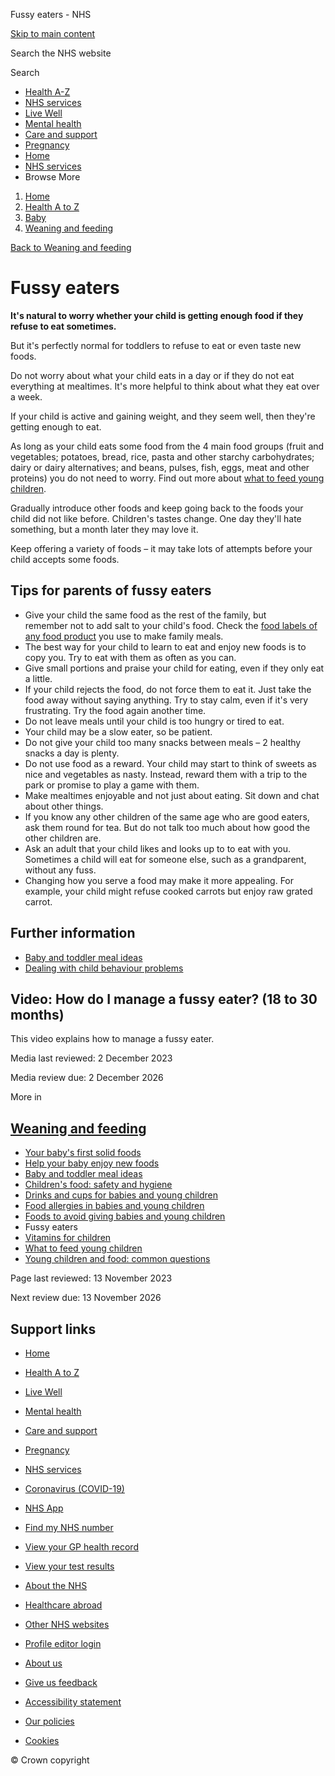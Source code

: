 








Fussy eaters \- NHS








































[Skip to main content](#maincontent)









Search the NHS website






Search









* [Health A\-Z](/conditions/)
* [NHS services](/nhs-services/)
* [Live Well](/live-well/)
* [Mental health](/mental-health/)
* [Care and support](/conditions/social-care-and-support-guide/)
* [Pregnancy](/pregnancy/)
* [Home](/)
* [NHS services](/nhs-services/)
* Browse
 More








1. [Home](/)
2. [Health A to Z](/conditions/)
3. [Baby](/conditions/baby/)
4. [Weaning and feeding](/conditions/baby/weaning-and-feeding/)



[Back to 
 Weaning and feeding](/conditions/baby/weaning-and-feeding/) 









Fussy eaters
============








**It's natural to worry whether your child is getting enough food if they refuse to eat sometimes.**

But it's perfectly normal for toddlers to refuse to eat or even taste new foods.

Do not worry about what your child eats in a day or if they do not eat everything at mealtimes. It's more helpful to think about what they eat over a week.

If your child is active and gaining weight, and they seem well, then they're getting enough to eat.

As long as your child eats some food from the 4 main food groups (fruit and vegetables; potatoes, bread, rice, pasta and other starchy carbohydrates; dairy or dairy alternatives; and beans, pulses, fish, eggs, meat and other proteins) you do not need to worry. Find out more about [what to feed young children](/conditions/baby/weaning-and-feeding/what-to-feed-young-children/).

Gradually introduce other foods and keep going back to the foods your child did not like before. Children's tastes change. One day they'll hate something, but a month later they may love it.

Keep offering a variety of foods – it may take lots of attempts before your child accepts some foods.




**Tips for parents of fussy eaters**
------------------------------------

* Give your child the same food as the rest of the family, but remember not to add salt to your child's food. Check the [food labels of any food product](/live-well/eat-well/food-guidelines-and-food-labels/how-to-read-food-labels/) you use to make family meals.
* The best way for your child to learn to eat and enjoy new foods is to copy you. Try to eat with them as often as you can.
* Give small portions and praise your child for eating, even if they only eat a little.
* If your child rejects the food, do not force them to eat it. Just take the food away without saying anything. Try to stay calm, even if it's very frustrating. Try the food again another time.
* Do not leave meals until your child is too hungry or tired to eat.
* Your child may be a slow eater, so be patient.
* Do not give your child too many snacks between meals – 2 healthy snacks a day is plenty.
* Do not use food as a reward. Your child may start to think of sweets as nice and vegetables as nasty. Instead, reward them with a trip to the park or promise to play a game with them.
* Make mealtimes enjoyable and not just about eating. Sit down and chat about other things.
* If you know any other children of the same age who are good eaters, ask them round for tea. But do not talk too much about how good the other children are.
* Ask an adult that your child likes and looks up to to eat with you. Sometimes a child will eat for someone else, such as a grandparent, without any fuss.
* Changing how you serve a food may make it more appealing. For example, your child might refuse cooked carrots but enjoy raw grated carrot.

**Further information**
-----------------------

* [Baby and toddler meal ideas](/conditions/baby/weaning-and-feeding/baby-and-toddler-meal-ideas/)
* [Dealing with child behaviour problems](/conditions/baby/babys-development/behaviour/dealing-with-child-behaviour-problems/)






Video: How do I manage a fussy eater? (18 to 30 months)
-------------------------------------------------------


This video explains how to manage a fussy eater.









 
 Media last reviewed: 2 December 2023  

 Media review due: 2 December 2026
 








More in
 
 [Weaning and feeding](/conditions/baby/weaning-and-feeding/)
-----------------------------------------------------------------------



* [Your baby's first solid foods](https://www.nhs.uk/conditions/baby/weaning-and-feeding/babys-first-solid-foods/)
* [Help your baby enjoy new foods](https://www.nhs.uk/conditions/baby/weaning-and-feeding/help-your-baby-enjoy-new-foods/)
* [Baby and toddler meal ideas](https://www.nhs.uk/conditions/baby/weaning-and-feeding/baby-and-toddler-meal-ideas/)
* [Children's food: safety and hygiene](https://www.nhs.uk/conditions/baby/weaning-and-feeding/childrens-food-safety-and-hygiene/)
* [Drinks and cups for babies and young children](https://www.nhs.uk/conditions/baby/weaning-and-feeding/drinks-and-cups-for-babies-and-young-children/)
* [Food allergies in babies and young children](https://www.nhs.uk/conditions/baby/weaning-and-feeding/food-allergies-in-babies-and-young-children/)
* [Foods to avoid giving babies and young children](https://www.nhs.uk/conditions/baby/weaning-and-feeding/foods-to-avoid-giving-babies-and-young-children/)
* Fussy eaters
* [Vitamins for children](https://www.nhs.uk/conditions/baby/weaning-and-feeding/vitamins-for-children/)
* [What to feed young children](https://www.nhs.uk/conditions/baby/weaning-and-feeding/what-to-feed-young-children/)
* [Young children and food: common questions](https://www.nhs.uk/conditions/baby/weaning-and-feeding/young-children-and-food-common-questions/)








 Page last reviewed: 13 November 2023
   

 Next review due: 13 November 2026
 








Support links
-------------



* [Home](/)
* [Health A to Z](/conditions/)
* [Live Well](/live-well/)
* [Mental health](/mental-health/)
* [Care and support](/conditions/social-care-and-support-guide/)
* [Pregnancy](/pregnancy/)
* [NHS services](/nhs-services/)
* [Coronavirus (COVID\-19\)](/conditions/coronavirus-covid-19/)


* [NHS App](/nhs-app/)
* [Find my NHS number](/nhs-services/online-services/find-nhs-number/)
* [View your GP health record](/nhs-services/gps/view-your-gp-health-record/)
* [View your test results](/nhs-services/online-services/view-your-test-results/)
* [About the NHS](/using-the-nhs/about-the-nhs/)
* [Healthcare abroad](/using-the-nhs/healthcare-abroad/apply-for-a-free-uk-global-health-insurance-card-ghic/)


* [Other NHS websites](/nhs-sites/)
* [Profile editor login](/our-policies/profile-editor-login/)


* [About us](/about-us/)
* [Give us feedback](/give-feedback-about-the-nhs-website/)
* [Accessibility statement](/accessibility-statement/)
* [Our policies](/our-policies/)
* [Cookies](/our-policies/cookies-policy/)




© Crown copyright









